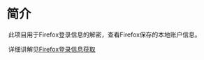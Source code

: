 # 简介

​	此项目用于Firefox登录信息的解密，查看Firefox保存的本地账户信息。

​	详细讲解见[Firefox登录信息获取](https://www.ljijcj.top/2019/07/22/FirefoxUnCrypt/#more)